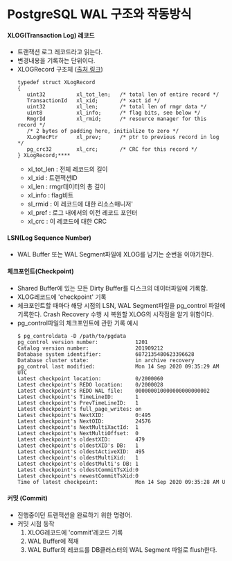 # PostgreSQL WAL 구조와 작동방식

#### XLOG(Transaction Log) 레코드
- 트랜잭션 로그 레코드라고 읽는다.
- 변경내용을 기록하는 단위이다.
- XLOGRecord 구조체 ([출처 링크](https://dev.to/vkt1271/summary-of-chapter-9-write-ahead-logging-wal-from-the-book-the-internals-of-postgresql-part-3-1mef#:~:text=All%20XLOG%20records%20have%20a,and%20replaying%20of%20XLOG%20records.))
  ```
  typedef struct XLogRecord
  {
     uint32          xl_tot_len;   /* total len of entire record */
     TransactionId   xl_xid;       /* xact id */
     uint32          xl_len;       /* total len of rmgr data */
     uint8           xl_info;      /* flag bits, see below */
     RmgrId          xl_rmid;      /* resource manager for this record */
     /* 2 bytes of padding here, initialize to zero */
     XLogRecPtr      xl_prev;      /* ptr to previous record in log */
     pg_crc32        xl_crc;       /* CRC for this record */
  } XLogRecord;****
  ```
  - xl_tot_len : 전체 레코드의 길이
  - xl_xid : 트랜잭션ID
  - xl_len : rmgr데이터의 총 길이
  - xl_info : flag비트
  - sl_rmid : 이 레코드에 대한 리소스매니저'
  - xl_pref : 로그 내에서의 이전 레코드 포인터
  - xl_crc : 이 레코드에 대한 CRC

#### LSN(Log Sequence Number)
- WAL Buffer 또는 WAL Segment파일에 XLOG를 남기는 순번을 이야기한다.

#### 체크포인트(Checkpoint)
- Shared Buffer에 있는 모든 Dirty Buffer를 디스크의 데이터파일에 기록함.
- XLOG레코드에 'checkpoint' 기록
- 체크포인트할 때마다 해당 시점의 LSN, WAL Segment파일을 pg_control 파일에 기록한다. Crash Recovery 수행 시 복원할 XLOG의 시작점을 알기 위함이다.
- pg_control파일의 체크포인트에 관한 기록 예시
  ```
  $ pg_controldata -D /path/to/pgdata
  pg_control version number:            1201
  Catalog version number:               201909212
  Database system identifier:           6872135480623396628
  Database cluster state:               in archive recovery
  pg_control last modified:             Mon 14 Sep 2020 09:35:29 AM UTC
  Latest checkpoint location:           0/2000060
  Latest checkpoint's REDO location:    0/2000028
  Latest checkpoint's REDO WAL file:    000000010000000000000002
  Latest checkpoint's TimeLineID:       1
  Latest checkpoint's PrevTimeLineID:   1
  Latest checkpoint's full_page_writes: on
  Latest checkpoint's NextXID:          0:495
  Latest checkpoint's NextOID:          24576
  Latest checkpoint's NextMultiXactId:  1
  Latest checkpoint's NextMultiOffset:  0
  Latest checkpoint's oldestXID:        479
  Latest checkpoint's oldestXID's DB:   1
  Latest checkpoint's oldestActiveXID:  495
  Latest checkpoint's oldestMultiXid:   1
  Latest checkpoint's oldestMulti's DB: 1
  Latest checkpoint's oldestCommitTsXid:0
  Latest checkpoint's newestCommitTsXid:0
  Time of latest checkpoint:            Mon 14 Sep 2020 09:35:28 AM U
  ```

#### 커밋 (Commit)
- 진행중이던 트랜잭션을 완료하기 위한 명령어.
- 커밋 시점 동작
  1. XLOG레코드에 'commit'레코드 기록
  2. WAL Buffer에 적재
  3. WAL Buffer의 레코드를 DB클러스터의 WAL Segment 파일로 flush한다.


